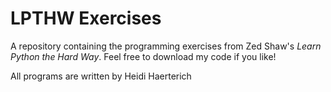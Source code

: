 # LPTHW Exercises
A repository containing the programming exercises from Zed Shaw's *Learn Python the Hard Way*.
Feel free to download my code if you like!

All programs are written by Heidi Haerterich
